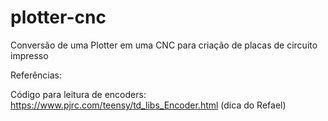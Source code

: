 plotter-cnc
===========

Conversão de uma Plotter em uma CNC para criação de placas de circuito impresso

Referências:

Código para leitura de encoders:
https://www.pjrc.com/teensy/td_libs_Encoder.html
(dica do Refael)

